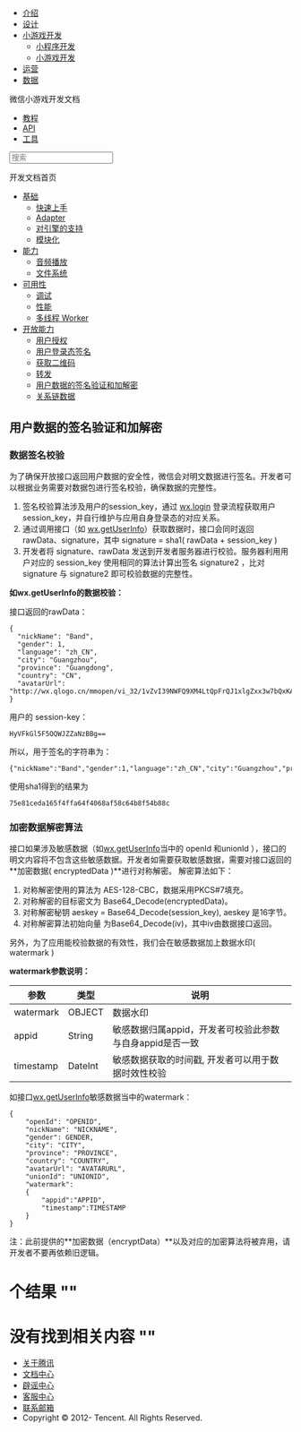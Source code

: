 <div class="book with-summary">

<div class="head">

<div class="head_box">

# [](javascript:; "_('微信公众平台 小程序')")

<div class="header_ctrls">

*   [介绍](https://mp.weixin.qq.com/debug/wxadoc/introduction/index.html)
*   [设计](https://mp.weixin.qq.com/debug/wxadoc/design/index.html)
*   [小游戏开发](javascript:;)
    *   [小程序开发](https://mp.weixin.qq.com/debug/wxadoc/dev/index.html)
    *   [小游戏开发](https://mp.weixin.qq.com/debug/wxagame/dev/index.html)
*   [运营](https://mp.weixin.qq.com/debug/wxadoc/product/index.html)
*   [数据](https://mp.weixin.qq.com/debug/wxadoc/analysis/index.html)

</div>

</div>

</div>

<div class="sub_nav_box">

<div class="sub_nav_inner">

<div class="book-summary-opr" id="js-book-summary-opr"><a class="book-summary-btn"></a></div>

<div class="top_sub_nav">

<div class="top_title_wap"><span class="icon_title icon_dev"></span>

微信小游戏开发文档

</div>

*   [教程](../../index.html)
*   [API](../../document/render/canvas/wx.createCanvas.html)
*   [工具](../../devtools/devtools.html)

</div>

<div id="book-search-input" role="search">

<form><label for="search-input" class="search-icon" id="js-search-icon"></label><input type="text" id="search-input" name="search-input" placeholder="搜索"> </form>

</div>

</div>

</div>

<div class="book-summary">

<div class="book-summary-home" id="js-summary-home"><a><span class="icon_home_s icon_dev"></span><span class="s_title_2">开发文档首页</span></a></div>

<nav role="navigation">

*   [基础](../../index.html)
    *   [快速上手](../../index.html)
    *   [Adapter](../base/adapter.html)
    *   [对引擎的支持](../base/engine.html)
    *   [模块化](../base/module.html)
*   [能力](../ability/audio.html)
    *   [音频播放](../ability/audio.html)
    *   [文件系统](../ability/file-system.html)
*   [可用性](../usability/debug.html)
    *   [调试](../usability/debug.html)
    *   [性能](../usability/performance.html)
    *   [多线程 Worker](../usability/worker.html)
*   [开放能力](authorize.html)
    *   [用户授权](authorize.html)
    *   [用户登录态签名](http-signature.html)
    *   [获取二维码](qrcode.html)
    *   [转发](share.html)
    *   [用户数据的签名验证和加解密](signature.html)
    *   [关系链数据](open-data.html)

</nav>

</div>

<div class="book-body">

<div class="body-inner">

<div class="page-wrapper" tabindex="-1" role="main">

<div class="page-inner">

<div id="book-search-results">

<div class="search-noresults">

<section class="normal markdown-section">

## 用户数据的签名验证和加解密

### 数据签名校验

为了确保开放接口返回用户数据的安全性，微信会对明文数据进行签名。开发者可以根据业务需要对数据包进行签名校验，确保数据的完整性。

1.  签名校验算法涉及用户的session_key，通过 [wx.login](../../document/open-api/login/wx.login.html) 登录流程获取用户session_key，并自行维护与应用自身登录态的对应关系。
2.  通过调用接口（如 [wx.getUserInfo](../../document/open-api/user-info/wx.getUserInfo.html)）获取数据时，接口会同时返回 rawData、signature，其中 signature = sha1( rawData + session_key )
3.  开发者将 signature、rawData 发送到开发者服务器进行校验。服务器利用用户对应的 session_key 使用相同的算法计算出签名 signature2 ，比对 signature 与 signature2 即可校验数据的完整性。

**如wx.getUserInfo的数据校验：**

接口返回的rawData：

    {
      "nickName": "Band",
      "gender": 1,
      "language": "zh_CN",
      "city": "Guangzhou",
      "province": "Guangdong",
      "country": "CN",
      "avatarUrl": "http://wx.qlogo.cn/mmopen/vi_32/1vZvI39NWFQ9XM4LtQpFrQJ1xlgZxx3w7bQxKARol6503Iuswjjn6nIGBiaycAjAtpujxyzYsrztuuICqIM5ibXQ/0"
    }

用户的 session-key：

    HyVFkGl5F5OQWJZZaNzBBg==

所以，用于签名的字符串为：

    {"nickName":"Band","gender":1,"language":"zh_CN","city":"Guangzhou","province":"Guangdong","country":"CN","avatarUrl":"http://wx.qlogo.cn/mmopen/vi_32/1vZvI39NWFQ9XM4LtQpFrQJ1xlgZxx3w7bQxKARol6503Iuswjjn6nIGBiaycAjAtpujxyzYsrztuuICqIM5ibXQ/0"}HyVFkGl5F5OQWJZZaNzBBg==

使用sha1得到的结果为

    75e81ceda165f4ffa64f4068af58c64b8f54b88c

### 加密数据解密算法

接口如果涉及敏感数据（如[wx.getUserInfo](../../document/open-api/user-info/wx.getUserInfo.html)当中的 openId 和unionId ），接口的明文内容将不包含这些敏感数据。开发者如需要获取敏感数据，需要对接口返回的**加密数据( encryptedData )**进行对称解密。 解密算法如下：

1.  对称解密使用的算法为 AES-128-CBC，数据采用PKCS#7填充。
2.  对称解密的目标密文为 Base64_Decode(encryptedData)。
3.  对称解密秘钥 aeskey = Base64_Decode(session_key), aeskey 是16字节。
4.  对称解密算法初始向量 为Base64_Decode(iv)，其中iv由数据接口返回。

另外，为了应用能校验数据的有效性，我们会在敏感数据加上数据水印( watermark )

**watermark参数说明：**

<table>

<thead>

<tr>

<th>参数</th>

<th>类型</th>

<th>说明</th>

</tr>

</thead>

<tbody>

<tr>

<td>watermark</td>

<td>OBJECT</td>

<td>数据水印</td>

</tr>

<tr>

<td>appid</td>

<td>String</td>

<td>敏感数据归属appid，开发者可校验此参数与自身appid是否一致</td>

</tr>

<tr>

<td>timestamp</td>

<td>DateInt</td>

<td>敏感数据获取的时间戳, 开发者可以用于数据时效性校验</td>

</tr>

</tbody>

</table>

如接口[wx.getUserInfo](../../document/open-api/user-info/wx.getUserInfo.html)敏感数据当中的watermark：

    {
        "openId": "OPENID",
        "nickName": "NICKNAME",
        "gender": GENDER,
        "city": "CITY",
        "province": "PROVINCE",
        "country": "COUNTRY",
        "avatarUrl": "AVATARURL",
        "unionId": "UNIONID",
        "watermark":
        {
            "appid":"APPID",
            "timestamp":TIMESTAMP
        }
    }

注：此前提供的**加密数据（encryptData）**以及对应的加密算法将被弃用，请开发者不要再依赖旧逻辑。

</section>

</div>

<div class="search-results">

<div class="has-results">

# <span class="search-results-count"></span>个结果 "<span class="search-query"></span>"

</div>

<div class="no-results">

# 没有找到相关内容 "<span class="search-query"></span>"

</div>

</div>

</div>

</div>

</div>

<div class="foot" id="footer">

*   [关于腾讯](http://www.tencent.com/zh-cn/index.shtml)
*   [文档中心](https://mp.weixin.qq.com/debug/wxadoc/introduction/index.html?t=1484641676&)
*   [辟谣中心](https://mp.weixin.qq.com/cgi-bin/opshowpage?action=dispelinfo&lang=zh_CN&begin=1&count=9&)
*   [客服中心](http://kf.qq.com/faq/120911VrYVrA1509086vyumm.html)
*   [联系邮箱](mailto:weixinmp@qq.com)
*   Copyright © 2012-<span id="s_copyright_year"></span> Tencent. All Rights Reserved.

</div>

</div>

[](share.html)[](open-data.html)</div>

</div>